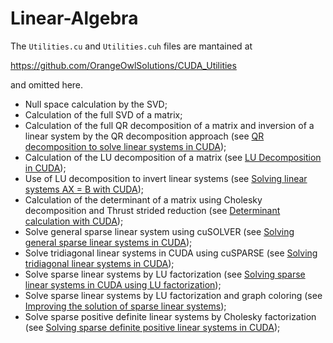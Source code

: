 # Linear-Algebra

The ```Utilities.cu``` and ```Utilities.cuh``` files are mantained at

https://github.com/OrangeOwlSolutions/CUDA_Utilities

and omitted here.

- Null space calculation by the SVD;
- Calculation of the full SVD of a matrix;
- Calculation of the full QR decomposition of a matrix and inversion of a linear system by the QR decomposition approach (see [QR decomposition to solve linear systems in CUDA](http://stackoverflow.com/questions/22399794/qr-decomposition-to-solve-linear-systems-in-cuda));
- Calculation of the LU decomposition of a matrix (see [LU Decomposition in CUDA](http://stackoverflow.com/questions/22814040/lu-decomposition-in-cuda/28799239#28799239));
- Use of LU decomposition to invert linear systems (see [Solving linear systems AX = B with CUDA](http://stackoverflow.com/questions/28794010/solve-ax-b-with-cusolver-library-cuda-7/28799502#28799502));
- Calculation of the determinant of a matrix using Cholesky decomposition and Thrust strided reduction (see [Determinant calculation with CUDA](http://stackoverflow.com/questions/11778981/code-library-to-calculate-determinant-of-a-small-6x6-matrix-solely-on-gpu/29485908#29485908));
- Solve general sparse linear system using cuSOLVER (see [Solving general sparse linear systems in CUDA](http://www.orangeowlsolutions.com/archives/1462));
- Solve tridiagonal linear systems in CUDA using cuSPARSE (see [Solving tridiagonal linear systems in CUDA](http://www.orangeowlsolutions.com/archives/1701));
- Solve sparse linear systems by LU factorization (see [Solving sparse linear systems in CUDA using LU factorization](http://www.orangeowlsolutions.com/archives/1696));
- Solve sparse linear systems by LU factorization and graph coloring (see [Improving the solution of sparse linear systems](http://stackoverflow.com/questions/18027278/why-is-cuda-slower-than-umfpack-in-solving-the-linear-system-ax-b/33483695#33483695));
- Solve sparse positive definite linear systems by Cholesky factorization (see [Solving sparse definite positive linear systems in CUDA](http://stackoverflow.com/questions/30454089/why-does-cusolver-cusolverspdcsrlsvchol-not-work/32927659#32927659));
